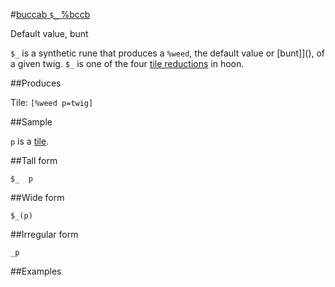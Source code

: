 #[buccab `$_` %bccb](#bccb)

Default value, bunt

`$_` is a synthetic rune that produces a `%weed`, the default value or [bunt]](), of a given twig. `$_` is one of the four [tile reductions]() in hoon.

##Produces

Tile: `[%weed p=twig]`

##Sample

`p` is a [tile]().

##Tall form

    $_  p

##Wide form

    $_(p)

##Irregular form

    _p

##Examples



